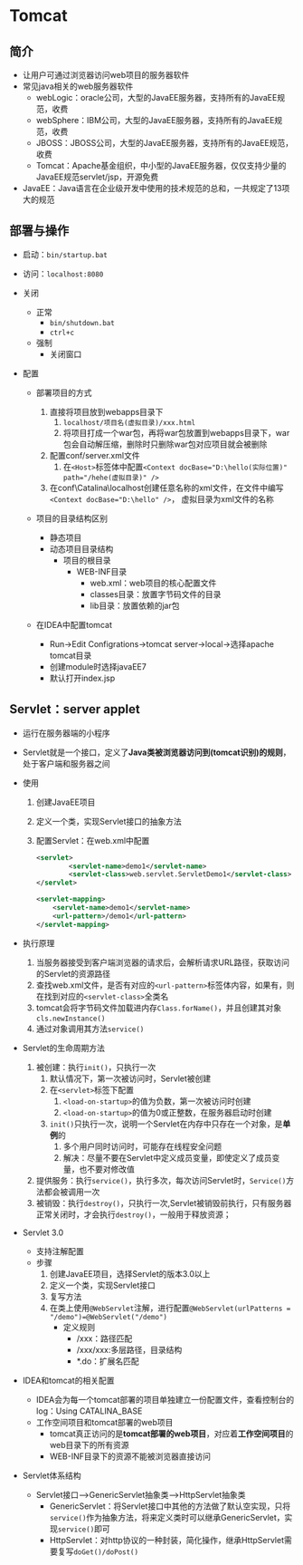 # Tomcat

## 简介

- 让用户可通过浏览器访问web项目的服务器软件
- 常见java相关的web服务器软件
  - webLogic：oracle公司，大型的JavaEE服务器，支持所有的JavaEE规范，收费
  - webSphere：IBM公司，大型的JavaEE服务器，支持所有的JavaEE规范，收费
  - JBOSS：JBOSS公司，大型的JavaEE服务器，支持所有的JavaEE规范，收费
  - Tomcat：Apache基金组织，中小型的JavaEE服务器，仅仅支持少量的JavaEE规范servlet/jsp，开源免费
- JavaEE：Java语言在企业级开发中使用的技术规范的总和，一共规定了13项大的规范

## 部署与操作

- 启动：`bin/startup.bat`
- 访问：`localhost:8080`
- 关闭
  - 正常
    - `bin/shutdown.bat`
    - `ctrl+c`
  - 强制
    - 关闭窗口

- 配置

  - 部署项目的方式
    1. 直接将项目放到webapps目录下
       1. `localhost/项目名(虚拟目录)/xxx.html`
       2. 将项目打成一个war包，再将war包放置到webapps目录下，war包会自动解压缩，删除时只删除war包对应项目就会被删除
    2. 配置conf/server.xml文件
       1. 在`<Host>`标签体中配置`<Context docBase="D:\hello(实际位置)" path="/hehe(虚拟目录)" />`
    3. 在conf\Catalina\localhost创建任意名称的xml文件，在文件中编写`<Context docBase="D:\hello" />`， 虚拟目录为xml文件的名称
  - 项目的目录结构区别
    - 静态项目
    - 动态项目目录结构
      - 项目的根目录
        - WEB-INF目录
          - web.xml：web项目的核心配置文件
          - classes目录：放置字节码文件的目录
          - lib目录：放置依赖的jar包

  - 在IDEA中配置tomcat
    - Run->Edit Configrations->tomcat server->local->选择apache tomcat目录
    - 创建module时选择javaEE7
    - 默认打开index.jsp

## Servlet：server applet

- 运行在服务器端的小程序

- Servlet就是一个接口，定义了**Java类被浏览器访问到(tomcat识别)的规则**，处于客户端和服务器之间

- 使用

  1. 创建JavaEE项目

  2. 定义一个类，实现Servlet接口的抽象方法

  3. 配置Servlet：在web.xml中配置

     ```xml
     <servlet>
             <servlet-name>demo1</servlet-name>
             <servlet-class>web.servlet.ServletDemo1</servlet-class>
     </servlet>
     
     <servlet-mapping>
         <servlet-name>demo1</servlet-name>
         <url-pattern>/demo1</url-pattern>
     </servlet-mapping>
     ```

- 执行原理

  1. 当服务器接受到客户端浏览器的请求后，会解析请求URL路径，获取访问的Servlet的资源路径
  2. 查找web.xml文件，是否有对应的`<url-pattern>`标签体内容，如果有，则在找到对应的`<servlet-class>`全类名
  3.  tomcat会将字节码文件加载进内存`Class.forName()`，并且创建其对象`cls.newInstance()`
  4. 通过对象调用其方法`service()`

- Servlet的生命周期方法
  1. 被创建：执行`init()`，只执行一次
     1. 默认情况下，第一次被访问时，Servlet被创建
     2. 在`<servlet>`标签下配置
        1. `<load-on-startup>`的值为负数，第一次被访问时创建
        2. `<load-on-startup>`的值为0或正整数，在服务器启动时创建
     3. `init()`只执行一次，说明一个Servlet在内存中只存在一个对象，是**单例**的
        1. 多个用户同时访问时，可能存在线程安全问题
        2. 解决：尽量不要在Servlet中定义成员变量，即使定义了成员变量，也不要对修改值
  2. 提供服务：执行`service()`，执行多次，每次访问Servlet时，`Service()`方法都会被调用一次
  3. 被销毁：执行`destroy()`，只执行一次,Servlet被销毁前执行，只有服务器正常关闭时，才会执行`destroy()`，一般用于释放资源；

- Servlet 3.0
  - 支持注解配置
  - 步骤
    1. 创建JavaEE项目，选择Servlet的版本3.0以上
    2. 定义一个类，实现Servlet接口
    3. 复写方法
    4. 在类上使用`@WebServlet`注解，进行配置`@WebServlet(urlPatterns = "/demo")=@WebServlet("/demo")`
       - 定义规则
         - /xxx：路径匹配
         - /xxx/xxx:多层路径，目录结构
         - *.do：扩展名匹配

- IDEA和tomcat的相关配置
  - IDEA会为每一个tomcat部署的项目单独建立一份配置文件，查看控制台的log：Using CATALINA_BASE
  - 工作空间项目和tomcat部署的web项目
    -  tomcat真正访问的是**tomcat部署的web项目**，对应着**工作空间项目**的web目录下的所有资源
    - WEB-INF目录下的资源不能被浏览器直接访问

- Servlet体系结构
  - Servlet接口-->GenericServlet抽象类-->HttpServlet抽象类
    - GenericServlet：将Servlet接口中其他的方法做了默认空实现，只将`service()`作为抽象方法，将来定义类时可以继承GenericServlet，实现`service()`即可
    - HttpServlet：对http协议的一种封装，简化操作，继承HttpServlet需要复写`doGet()/doPost()`